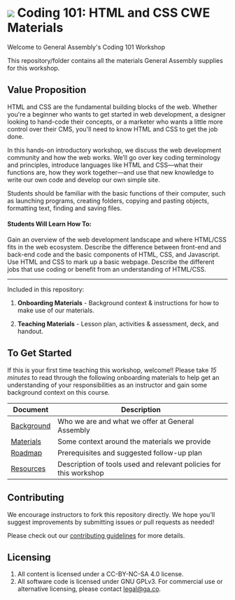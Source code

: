 # ![](https://ga-dash.s3.amazonaws.com/production/assets/logo-9f88ae6c9c3871690e33280fcf557f33.png) Coding 101: HTML and CSS CWE Materials

Welcome to General Assembly's Coding 101 Workshop

This repository/folder contains all the materials General Assembly supplies for this workshop.

## Value Proposition

<!--  Taken from Confluence -->

HTML and CSS are the fundamental building blocks of the web. Whether you're a beginner who wants to get started in web development, a designer looking to hand-code their concepts, or a marketer who wants a little more control over their CMS, you'll need to know HTML and CSS to get the job done.

In this hands-on introductory workshop, we discuss the web development community and how the web works.  We’ll go over key coding terminology and principles, introduce languages like HTML and CSS—what their functions are, how they work together—and use that new knowledge to write our own code and develop our own simple site.

Students should be familiar with the basic functions of their computer, such as launching programs, creating folders, copying and pasting objects, formatting text, finding and saving files.

#### Students Will Learn How To:

<!-- a bulleted list of learning goals from Confluence -->

Gain an overview of the web development landscape and where HTML/CSS fits in the web ecosystem.
Describe the difference between front-end and back-end code and the basic components of HTML, CSS, and Javascript.
Use HTML and CSS to mark up a basic webpage.
Describe the different jobs that use coding or benefit from an understanding of HTML/CSS.


---

Included in this repository:

1. **Onboarding Materials** - Background context & instructions for how to make use of our materials.

2. **Teaching Materials** - Lesson plan, activities & assessment, deck, and handout.

<!-- 3. [**Contributing Guidelines**](contributing-guidelines.md) - information about how to submit materials you create, adapt, or fix back to the global General Assembly team -->


## To Get Started

If this is your first time teaching this workshop, welcome!! Please take *15 minutes* to read through the following onboarding materials to help get an understanding of your responsibilities as an instructor and gain some background context on this course.

Document                            | Description
----------------------------------- | ------------------------------------------
[Background](./curriculum/01-onboarding/01-background.md) | Who we are and what we offer at General Assembly
[Materials](./curriculum//01-onboarding/02-materials.md) | Some context around the materials we provide
[Roadmap](./curriculum//01-onboarding/03-roadmap.md) | Prerequisites and suggested follow-up plan
[Resources](./curriculum//01-onboarding/04-tools-policies.md) | Description of tools used and relevant policies for this workshop


## Contributing

We encourage instructors to fork this repository directly. We hope you'll suggest improvements by submitting issues or pull requests as needed!

Please check out our [contributing guidelines](contributing.md) for more details.


## Licensing

<!--  remember to replace the placeholder content in curly braces in the GNU license -->

1. All content is licensed under a CC-BY-NC-SA 4.0 license.
2. All software code is licensed under GNU GPLv3. For commercial use or alternative licensing, please contact legal@ga.co.
